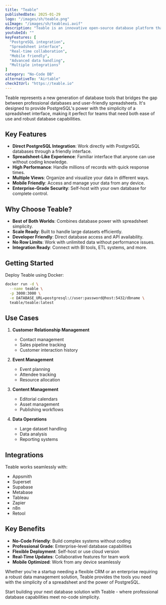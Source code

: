 ```yaml
---
title: "Teable"
publishedDate: 2025-01-29
logo: "/images/sh/teable.png"
uiImage: "/images/sh/teableui.avif"
description: "Teable is an innovative open-source database platform that combines PostgreSQL power with a spreadsheet-like interface, offering a perfect blend of no-code simplicity and professional database capabilities."
youtubeId: ""
keyFeatures: [
  "PostgreSQL integration",
  "Spreadsheet interface",
  "Real-time collaboration",
  "Mobile friendly",
  "Advanced data handling",
  "Multiple integrations"
]
category: "No-Code DB"
alternativeTo: "Airtable"
checkItUrl: "https://teable.io"
---
```


Teable represents a new generation of database tools that bridges the gap between professional databases and user-friendly spreadsheets. It's designed to provide PostgreSQL's power with the simplicity of a spreadsheet interface, making it perfect for teams that need both ease of use and robust database capabilities.

## Key Features

- **Direct PostgreSQL Integration**: Work directly with PostgreSQL databases through a friendly interface.
- **Spreadsheet-Like Experience**: Familiar interface that anyone can use without coding knowledge.
- **High Performance**: Handle millions of records with quick response times.
- **Multiple Views**: Organize and visualize your data in different ways.
- **Mobile Friendly**: Access and manage your data from any device.
- **Enterprise-Grade Security**: Self-host with your own database for complete control.

## Why Choose Teable?

- **Best of Both Worlds**: Combines database power with spreadsheet simplicity.
- **Scale Ready**: Built to handle large datasets efficiently.
- **Developer Friendly**: Direct database access and API availability.
- **No Row Limits**: Work with unlimited data without performance issues.
- **Integration Ready**: Connect with BI tools, ETL systems, and more.

## Getting Started

Deploy Teable using Docker:

```bash
docker run -d \
  --name teable \
  -p 3000:3000 \
  -e DATABASE_URL=postgresql://user:password@host:5432/dbname \
  teable/teable:latest
```

## Use Cases

1. **Customer Relationship Management**
   - Contact management
   - Sales pipeline tracking
   - Customer interaction history

2. **Event Management**
   - Event planning
   - Attendee tracking
   - Resource allocation

3. **Content Management**
   - Editorial calendars
   - Asset management
   - Publishing workflows

4. **Data Operations**
   - Large dataset handling
   - Data analysis
   - Reporting systems

## Integrations

Teable works seamlessly with:
- Appsmith
- Superset
- Supabase
- Metabase
- Tableau
- Zapier
- n8n
- Retool

## Key Benefits

- **No-Code Friendly**: Build complex systems without coding
- **Professional Grade**: Enterprise-level database capabilities
- **Flexible Deployment**: Self-host or use cloud version
- **Real-Time Updates**: Collaborative features for team work
- **Mobile Optimized**: Work from any device seamlessly

Whether you're a startup needing a flexible CRM or an enterprise requiring a robust data management solution, Teable provides the tools you need with the simplicity of a spreadsheet and the power of PostgreSQL.

Start building your next database solution with Teable - where professional database capabilities meet no-code simplicity.
